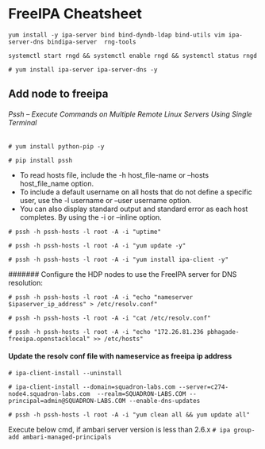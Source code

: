 # FreeIPA Cheatsheet 

`yum install -y ipa-server bind bind-dyndb-ldap bind-utils vim ipa-server-dns bindipa-server  rng-tools`

`systemctl start rngd && systemctl enable rngd && systemctl status rngd`

`# yum install ipa-server ipa-server-dns -y`

## Add node to freeipa

 ###### Pssh – Execute Commands on Multiple Remote Linux Servers Using Single Terminal
 
 `# yum install python-pip -y`
 
 `# pip install pssh`

* To read hosts file, include the -h host_file-name or –hosts host_file_name option.
* To include a default username on all hosts that do not define a specific user, use the -l username or –user username option.
* You can also display standard output and standard error as each host completes. By using the -i or –inline option.

`# pssh -h pssh-hosts -l root -A -i "uptime"`

`# pssh -h pssh-hosts -l root -A -i "yum update -y"`

`# pssh -h pssh-hosts -l root -A -i "yum install ipa-client -y"`

 ####### Configure the HDP nodes to use the FreeIPA server for DNS resolution:

`# pssh -h pssh-hosts -l root -A -i "echo "nameserver $ipaserver_ip_address" > /etc/resolv.conf"`

`# pssh -h pssh-hosts -l root -A -i "cat /etc/resolv.conf"`

`# pssh -h pssh-hosts -l root -A -i "echo "172.26.81.236 pbhagade-freeipa.openstacklocal" >> /etc/hosts"`

#### Update the resolv conf file with nameservice as freeipa ip address

`# ipa-client-install --uninstall`

`# ipa-client-install --domain=squadron-labs.com --server=c274-node4.squadron-labs.com  --realm=SQUADRON-LABS.COM --principal=admin@SQUADRON-LABS.COM --enable-dns-updates`

`# pssh -h pssh-hosts -l root -A -i "yum clean all && yum update all"`

Execute below cmd, if ambari server version is less than 2.6.x
`# ipa group-add ambari-managed-principals`
